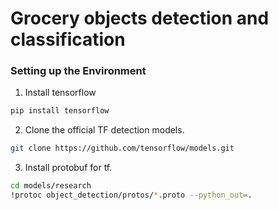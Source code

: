 # Grocery objects detection and classification

### Setting up the Environment

1. Install tensorflow
```bash
pip install tensorflow
```
2. Clone the official TF detection models.
```bash
git clone https://github.com/tensorflow/models.git
```
3. Install protobuf for tf.
```bash
cd models/research
!protoc object_detection/protos/*.proto --python_out=.
```